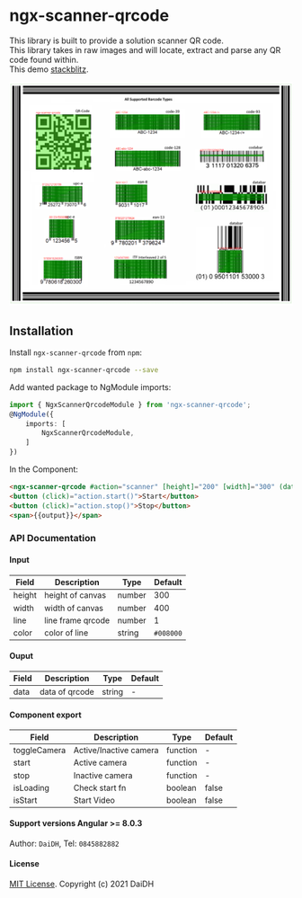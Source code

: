 # ngx-scanner-qrcode

This library is built to provide a solution scanner QR code.\
This library takes in raw images and will locate, extract and parse any QR code found within.\
This demo [stackblitz](https://stackblitz.com/edit/angular-ngx-scanner-qrcode?file=src/app/app.component.html).

![Logo](https://raw.githubusercontent.com/id1945/ngx-scanner-qrcode/master/ngx-scanner-qrcode.png)

## Installation
Install `ngx-scanner-qrcode` from `npm`:
```bash
npm install ngx-scanner-qrcode --save
```

Add wanted package to NgModule imports:
```typescript
import { NgxScannerQrcodeModule } from 'ngx-scanner-qrcode';
@NgModule({
    imports: [
        NgxScannerQrcodeModule,
    ]
})
```

In the Component:
```html
<ngx-scanner-qrcode #action="scanner" [height]="200" [width]="300" (data)="output = $event"></ngx-scanner-qrcode>
<button (click)="action.start()">Start</button>
<button (click)="action.stop()">Stop</button>
<span>{{output}}</span>
```

### API Documentation

#### Input

| Field | Description | Type | Default |
| --- | --- | --- | --- |
| height | height of canvas | number | 300 |
| width | width of canvas | number | 400 |
| line | line frame qrcode | number | 1 |
| color | color of line | string | `#008000` |

#### Ouput

| Field | Description | Type | Default |
| --- | --- | --- | --- |
| data | data of qrcode | string | - |

#### Component export

| Field | Description | Type | Default |
| --- | --- | --- | --- |
| toggleCamera | Active/Inactive camera | function | - |
| start | Active camera | function | - |
| stop | Inactive camera | function | - |
| isLoading | Check start fn | boolean | false |
| isStart | Start Video | boolean | false |

#### Support versions Angular >= 8.0.3

Author: `DaiDH`, Tel: `0845882882`

#### License

[MIT License](https://github.com/id1945/ngx-scanner-qrcode/blob/master/LICENSE). Copyright (c) 2021 DaiDH